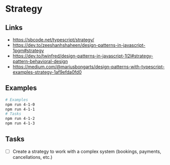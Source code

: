 # Strategy

## Links

- https://sbcode.net/typescript/strategy/
- https://dev.to/zeeshanhshaheen/design-patterns-in-javascript-1pgm#strategy
- https://dev.to/twinfred/design-patterns-in-javascript-1l2l#strategy-pattern-behavioral-design
- https://medium.com/@mariusbongarts/design-patterns-with-typescript-examples-strategy-1af9efda0fd0

## Examples

```bash
# Examples
npm run 4-1-0
npm run 4-1-1
# Tasks
npm run 4-1-2
npm run 4-1-3
```

## Tasks

- [ ] Create a strategy to work with a complex system (bookings, payments, cancellations, etc.)
